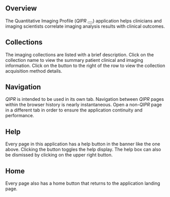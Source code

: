 Overview
--------
The Quantitative Imaging Profile
(<em>QIP<span class='qi-x-smaller'>R</span></em>
 <button class="btn btn-sm qi-btn" type='button' onclick='new Audio("static/media/QiPr1.mp3").play()'>
   <span class="fa fa-volume-up"></span>
 </button>)
application helps clinicians and imaging scientists
correlate imaging analysis results with clinical outcomes.

Collections
-----------
The imaging collections are listed with a brief description. Click
on the collection name to view the summary patient clinical and
imaging information. Click on the
<span class="fa fa-info-circle"></span> button to the
right of the row to view the collection acquisition method details.

Navigation
----------
<em>QIP<span class='qi-x-smaller'>R</span></em>
is intended to be used in its own tab. Navigation between
<em>QIP<span class='qi-x-smaller'>R</span></em>
pages within the browser history is nearly instantaneous.
Open a non-<em>QIP<span class='qi-x-smaller'>R</span></em>
page in a different tab in order to ensure the application
continuity and performance.

Help
----
Every page in this application has a
<span class="fa fa-question-sign"></span>
help button in the banner like the one above. Clicking the button toggles
the help display. The help box can also be dismissed by clicking on the
upper right <span class="fa fa-remove"></span> button.

Home
----
Every page also has a <span class="fa fa-home"></span> home
button that returns to the application landing page.
